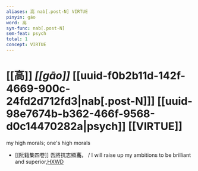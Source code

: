 ```yaml
---
aliases: 高 nab[.post-N] VIRTUE
pinyin: gāo
word: 高
syn-func: nab[.post-N]
sem-feat: psych
total: 1
concept: VIRTUE 
---
```

# [[高]] *[[gāo]]*  [[uuid-f0b2b11d-142f-4669-900c-24fd2d712fd3|nab[.post-N]]] [[uuid-98e7674b-b362-466f-9568-d0c14470282a|psych]] [[VIRTUE]]
my high morals; one's high morals
 - [[阮籍集四卷]] 吾將抗志顯**高**， / I will raise up my ambitions to be brilliant and superior,[HXWD](https://hxwd.org/textview.html?location=CH2b1558_CHANT_004-22a.40)